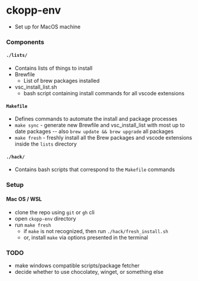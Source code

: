 # ckopp-env
- Set up for MacOS machine

### Components
#### `./lists/`
- Contains lists of things to install
- Brewfile
  - List of brew packages installed
- vsc_install_list.sh
  - bash script containing install commands for all vscode extensions

#### `Makefile`
- Defines commands to automate the install and package processes
- `make sync` - generate new Brewfile and vsc_install_list with most up to date packages -- also `brew update && brew upgrade` all packages
- `make fresh` - freshly install all the Brew packages and vscode extensions inside the `lists` directory

#### `./hack/`
- Contains bash scripts that correspond to the `Makefile` commands

### Setup
#### Mac OS / WSL
- clone the repo using `git` or `gh` cli
- open `ckopp-env` directory
- run `make fresh`
  - if `make` is not recognized, then run `./hack/fresh_install.sh`
  - or, install `make` via options presented in the terminal

### TODO
- make windows compatible scripts/package fetcher
- decide whether to use chocolatey, winget, or something else
